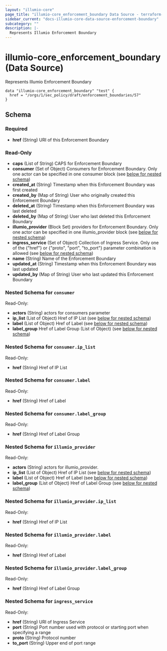 ```yaml
---
layout: "illumio-core"
page_title: "illumio-core_enforcement_boundary Data Source - terraform-provider-illumio-core"
sidebar_current: "docs-illumio-core-data-source-enforcement-boundary"
subcategory: ""
description: |-
  Represents Illumio Enforcement Boundary
---
```


# illumio-core_enforcement_boundary (Data Source)

Represents Illumio Enforcement Boundary

```hcl
data "illumio-core_enforcement_boundary" "test" {
  href = "/orgs/1/sec_policy/draft/enforcement_boundaries/57"
}
```

## Schema

### Required

- **href** (String) URI of this Enforcement Boundary

### Read-Only

- **caps** (List of String) CAPS for Enforcement Boundary
- **consumer** (Set of Object) Consumers for Enforcement Boundary. Only one actor can be specified in one consumer block (see [below for nested schema](#nestedatt--consumer))
- **created_at** (String) Timestamp when this Enforcement Boundary was first created
- **created_by** (Map of String) User who originally created this Enforcement Boundary
- **deleted_at** (String) Timestamp when this Enforcement Boundary was last deleted
- **deleted_by** (Map of String) User who last deleted this Enforcement Boundary
- **illumio_provider** (Block Set) providers for Enforcement Boundary. Only one actor can be specified in one illumio_provider block (see [below for nested schema](#nestedblock--illumio_provider))
- **ingress_service** (Set of Object) Collection of Ingress Service. Only one of the {"href"} or {"proto", "port", "to_port"} parameter combination is allowed (see [below for nested schema](#nestedatt--ingress_service))
- **name** (String) Name of the Enforcement Boundary
- **updated_at** (String) Timestamp when this Enforcement Boundary was last updated
- **updated_by** (Map of String) User who last updated this Enforcement Boundary

<a id="nestedatt--consumer"></a>
### Nested Schema for `consumer`

Read-Only:

- **actors** (String) actors for consumers parameter
- **ip_list** (List of Object) Href of IP List (see [below for nested schema](#nestedobjatt--consumer--ip_list))
- **label** (List of Object) Href of Label (see [below for nested schema](#nestedobjatt--consumer--label))
- **label_group** Href of Label Group (List of Object) (see [below for nested schema](#nestedobjatt--consumer--label_group))

<a id="nestedobjatt--consumer--ip_list"></a>
### Nested Schema for `consumer.ip_list`

Read-Only:

- **href** (String) Href of IP List


<a id="nestedobjatt--consumer--label"></a>
### Nested Schema for `consumer.label`

Read-Only:

- **href** (String) Href of Label


<a id="nestedobjatt--consumer--label_group"></a>
### Nested Schema for `consumer.label_group`

Read-Only:

- **href** (String) Href of Label Group



<a id="nestedblock--illumio_provider"></a>
### Nested Schema for `illumio_provider`

Read-Only:

- **actors** (String) actors for illumio_provider.
- **ip_list** (List of Object) Href of IP List (see [below for nested schema](#nestedatt--illumio_provider--ip_list))
- **label** (List of Object) Href of Label (see [below for nested schema](#nestedatt--illumio_provider--label))
- **label_group** (List of Object) Href of Label Group (see [below for nested schema](#nestedatt--illumio_provider--label_group))

<a id="nestedatt--illumio_provider--ip_list"></a>
### Nested Schema for `illumio_provider.ip_list`

Read-Only:

- **href** (String) Href of IP List


<a id="nestedatt--illumio_provider--label"></a>
### Nested Schema for `illumio_provider.label`

Read-Only:

- **href** (String) Href of Label


<a id="nestedatt--illumio_provider--label_group"></a>
### Nested Schema for `illumio_provider.label_group`

Read-Only:

- **href** (String) Href of Label Group



<a id="nestedatt--ingress_service"></a>
### Nested Schema for `ingress_service`

Read-Only:

- **href** (String) URI of Ingress Service
- **port** (String) Port number used with protocol or starting port when specifying a range
- **proto** (String) Protocol number
- **to_port** (String) Upper end of port range


